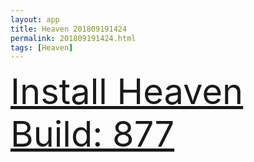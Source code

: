 ```yaml
---
layout: app
title: Heaven 201809191424
permalink: 201809191424.html
tags: [Heaven]
---
```

<div class="pure-g">
    <div class="pure-u-1-1" style="font-size: 4em">
        <a class="pure-button-primary" href="itms-services://?action=download-manifest&url=https%3A%2F%2Flitsungyisigono.github.io%2FTestScript%2Fmanifests%2F201809191424.plist"><i class="fa fa-download" aria-hidden="true"></i>Install Heaven Build: 877</a>
    </div>
</div>